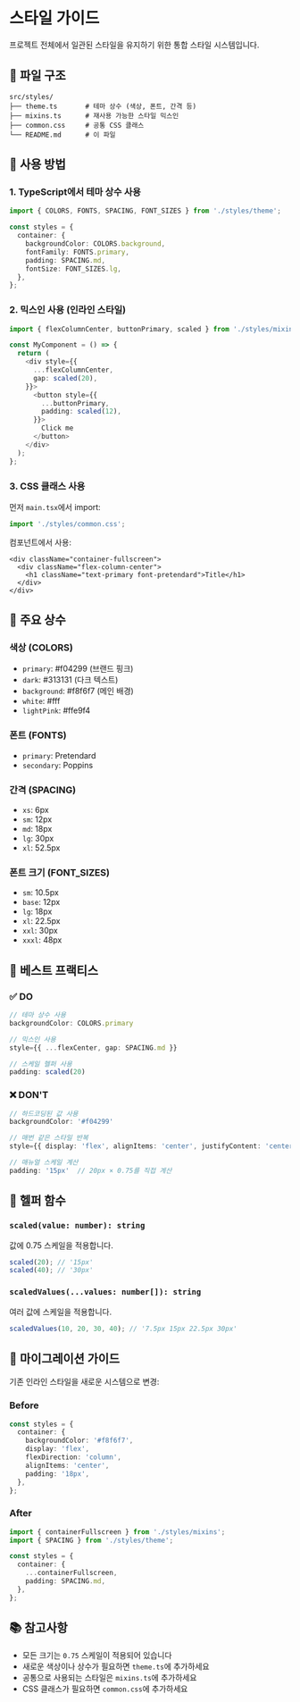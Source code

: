 # 스타일 가이드

프로젝트 전체에서 일관된 스타일을 유지하기 위한 통합 스타일 시스템입니다.

## 📁 파일 구조

```
src/styles/
├── theme.ts       # 테마 상수 (색상, 폰트, 간격 등)
├── mixins.ts      # 재사용 가능한 스타일 믹스인
├── common.css     # 공통 CSS 클래스
└── README.md      # 이 파일
```

## 🎨 사용 방법

### 1. TypeScript에서 테마 상수 사용

```typescript
import { COLORS, FONTS, SPACING, FONT_SIZES } from './styles/theme';

const styles = {
  container: {
    backgroundColor: COLORS.background,
    fontFamily: FONTS.primary,
    padding: SPACING.md,
    fontSize: FONT_SIZES.lg,
  },
};
```

### 2. 믹스인 사용 (인라인 스타일)

```typescript
import { flexColumnCenter, buttonPrimary, scaled } from './styles/mixins';

const MyComponent = () => {
  return (
    <div style={{
      ...flexColumnCenter,
      gap: scaled(20),
    }}>
      <button style={{
        ...buttonPrimary,
        padding: scaled(12),
      }}>
        Click me
      </button>
    </div>
  );
};
```

### 3. CSS 클래스 사용

먼저 `main.tsx`에서 import:

```typescript
import './styles/common.css';
```

컴포넌트에서 사용:

```tsx
<div className="container-fullscreen">
  <div className="flex-column-center">
    <h1 className="text-primary font-pretendard">Title</h1>
  </div>
</div>
```

## 🎯 주요 상수

### 색상 (COLORS)

- `primary`: #f04299 (브랜드 핑크)
- `dark`: #313131 (다크 텍스트)
- `background`: #f8f6f7 (메인 배경)
- `white`: #fff
- `lightPink`: #ffe9f4

### 폰트 (FONTS)

- `primary`: Pretendard
- `secondary`: Poppins

### 간격 (SPACING)

- `xs`: 6px
- `sm`: 12px
- `md`: 18px
- `lg`: 30px
- `xl`: 52.5px

### 폰트 크기 (FONT_SIZES)

- `sm`: 10.5px
- `base`: 12px
- `lg`: 18px
- `xl`: 22.5px
- `xxl`: 30px
- `xxxl`: 48px

## 📝 베스트 프랙티스

### ✅ DO

```typescript
// 테마 상수 사용
backgroundColor: COLORS.primary

// 믹스인 사용
style={{ ...flexCenter, gap: SPACING.md }}

// 스케일 헬퍼 사용
padding: scaled(20)
```

### ❌ DON'T

```typescript
// 하드코딩된 값 사용
backgroundColor: '#f04299'

// 매번 같은 스타일 반복
style={{ display: 'flex', alignItems: 'center', justifyContent: 'center' }}

// 매뉴얼 스케일 계산
padding: '15px'  // 20px × 0.75를 직접 계산
```

## 🔧 헬퍼 함수

### `scaled(value: number): string`

값에 0.75 스케일을 적용합니다.

```typescript
scaled(20); // '15px'
scaled(40); // '30px'
```

### `scaledValues(...values: number[]): string`

여러 값에 스케일을 적용합니다.

```typescript
scaledValues(10, 20, 30, 40); // '7.5px 15px 22.5px 30px'
```

## 🚀 마이그레이션 가이드

기존 인라인 스타일을 새로운 시스템으로 변경:

### Before

```typescript
const styles = {
  container: {
    backgroundColor: '#f8f6f7',
    display: 'flex',
    flexDirection: 'column',
    alignItems: 'center',
    padding: '18px',
  },
};
```

### After

```typescript
import { containerFullscreen } from './styles/mixins';
import { SPACING } from './styles/theme';

const styles = {
  container: {
    ...containerFullscreen,
    padding: SPACING.md,
  },
};
```

## 📚 참고사항

- 모든 크기는 `0.75` 스케일이 적용되어 있습니다
- 새로운 색상이나 상수가 필요하면 `theme.ts`에 추가하세요
- 공통으로 사용되는 스타일은 `mixins.ts`에 추가하세요
- CSS 클래스가 필요하면 `common.css`에 추가하세요
